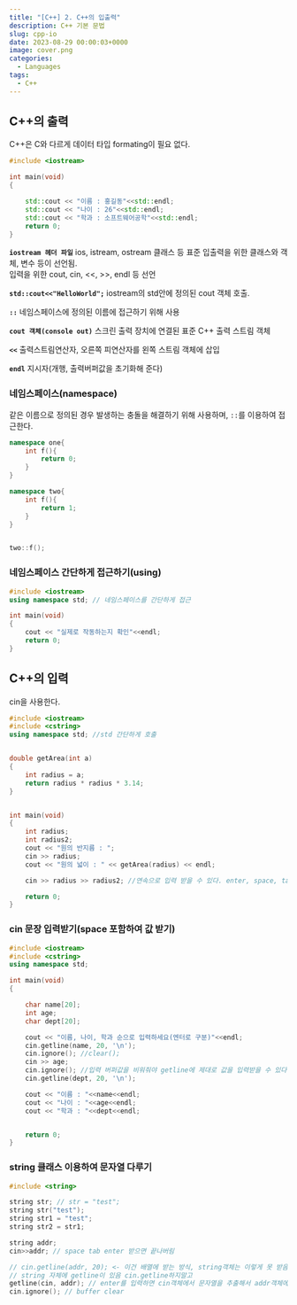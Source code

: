 ```yaml
---
title: "[C++] 2. C++의 입출력"
description: C++ 기본 문법
slug: cpp-io
date: 2023-08-29 00:00:03+0000
image: cover.png
categories:
  - Languages
tags:
  - C++
---
```


## C++의 출력

C++은 C와 다르게 데이터 타입 formating이 필요 없다.

```C++
#include <iostream>

int main(void)
{

	std::cout << "이름 : 홍길동"<<std::endl;
	std::cout << "나이 : 26"<<std::endl;
	std::cout << "학과 : 소프트웨어공학"<<std::endl;
	return 0;
}
```

**`iostream 헤더 파일`** ios, istream, ostream 클래스 등 표준 입출력을 위한 클래스와 객체, 변수 등이 선언됨.  
입력을 위한 cout, cin, <<, >>, endl 등 선언

**`std::cout<<"HelloWorld";`** iostream의 std안에 정의된 cout 객체 호출.

**`::`** 네임스페이스에 정의된 이름에 접근하기 위해 사용

**`cout 객체(console out)`** 스크린 출력 장치에 연결된 표준 C++ 출력 스트림 객체

**`<<`** 출력스트림연산자, 오른쪽 피연산자를 왼쪽 스트림 객체에 삽입

**`endl`** 지시자(개행, 출력버퍼값을 초기화해 준다)

### 네임스페이스(namespace)

같은 이름으로 정의된 경우 발생하는 충돌을 해결하기 위해 사용하며, `::`를 이용하여 접근한다.

```C++
namespace one{
	int f(){
    	return 0;
    }
}

namespace two{
	int f(){
    	return 1;
    }
}


two::f();
```

### 네임스페이스 간단하게 접근하기(using)

```C++
#include <iostream>
using namespace std; // 네임스페이스를 간단하게 접근

int main(void)
{
	cout << "실제로 작동하는지 확인"<<endl;
	return 0;
}
```

## C++의 입력

cin을 사용한다.

```C++
#include <iostream>
#include <cstring>
using namespace std; //std 간단하게 호출


double getArea(int a)
{
	int radius = a;
	return radius * radius * 3.14;
}


int main(void)
{
	int radius;
	int radius2;
	cout << "원의 반지름 : ";
	cin >> radius;
	cout << "원의 넓이 : " << getArea(radius) << endl;

	cin >> radius >> radius2; //연속으로 입력 받을 수 있다. enter, space, tab 으로 구분한다.

	return 0;
}
```

### cin 문장 입력받기(space 포함하여 값 받기)

```C++
#include <iostream>
#include <cstring>
using namespace std;

int main(void)
{

	char name[20];
	int age;
	char dept[20];

	cout << "이름, 나이, 학과 순으로 입력하세요(엔터로 구분)"<<endl;
	cin.getline(name, 20, '\n');
	cin.ignore(); //clear();
	cin >> age;
	cin.ignore(); //입력 버퍼값을 비워줘야 getline에 제대로 값을 입력받을 수 있다.
	cin.getline(dept, 20, '\n');

	cout << "이름 : "<<name<<endl;
	cout << "나이 : "<<age<<endl;
	cout << "학과 : "<<dept<<endl;


	return 0;
}
```

### string 클래스 이용하여 문자열 다루기

```C++
#include <string>

string str; // str = "test";
string str("test");
string str1 = "test";
string str2 = str1;

string addr;
cin>>addr; // space tab enter 받으면 끝나버림

// cin.getline(addr, 20); <- 이건 배열에 받는 방식, string객체는 이렇게 못 받음
// string 자체에 getline이 있음 cin.getline하지말고
getline(cin, addr); // enter를 입력하면 cin객체에서 문자열을 추출해서 addr객체에 저장
cin.ignore(); // buffer clear
```
